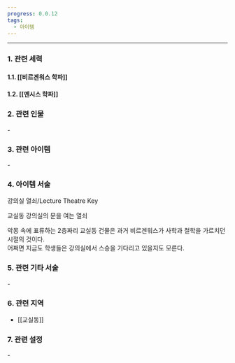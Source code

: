 ```yaml
---
progress: 0.0.12
tags:
  - 아이템
---
```

---
### 1. 관련 세력 
#### 1.1. [[비르겐워스 학파]]
#### 1.2. [[멘시스 학파]]

### 2. 관련 인물
\-

### 3. 관련 아이템
\-

### 4. 아이템 서술
강의실 열쇠/Lecture Theatre Key

교실동 강의실의 문을 여는 열쇠  
  
악몽 속에 표류하는 2층짜리 교실동 건물은 과거 비르겐워스가 사학과 철학을 가르치던 시절의 것이다.  
어쩌면 지금도 학생들은 강의실에서 스승을 기다리고 있을지도 모른다.

### 5. 관련 기타 서술
\-

### 6. 관련 지역
- [[교실동]]

### 7. 관련 설정
\-